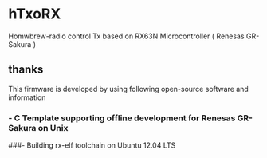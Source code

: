 #   hTxoRX
Homwbrew-radio control Tx based on RX63N Microcontroller ( Renesas GR-Sakura )

## thanks
This firmware is developed by using following open-source software and information
### - C Template supporting offline development for Renesas GR-Sakura on Unix
[](https://github.com/notandy/gr-sakura-template)
###- Building rx-elf toolchain on Ubuntu 12.04 LTS
[](https://gist.github.com/DCNrg/5893261)
